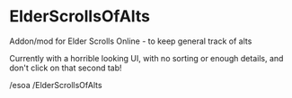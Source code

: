 # ElderScrollsOfAlts
Addon/mod for Elder Scrolls Online - to keep general track of alts

Currently with a horrible looking UI, with no sorting or enough details, and don't click on that second tab!

/esoa
/ElderScrollsOfAlts
